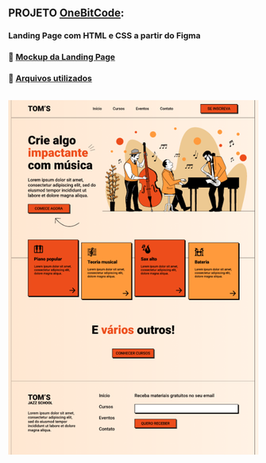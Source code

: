 ## PROJETO [OneBitCode](https://pro.onebitcode.com/?utm_campaign=OBC-C+|+E0-UNC+|+CAR+|+SCH+|+T1S-BRD+|+CPA+|+BR+|+2022-11-10+|+FULL+STACK+|+Branding&utm_content=onebitcode&utm_term=00+|+SCH+|+Keywords+|++Branding&&utm_medium=paid-traffic&utm_source=g&ltk_gcm=20126792132&ltk_gag=155881055264&ltk_gac=665307142693&ltk_gne=g&gad=1&gclid=Cj0KCQjwuNemBhCBARIsADp74QRw0i_Y6yaMorsV1zM6qRbroKyRMdPegFtnbRNZ550Hf5GnPWrknMEaAhQxEALw_wcB): 
### Landing Page com HTML e CSS a partir do Figma

### 🎨 [Mockup da Landing Page](https://www.figma.com/file/76GJ4uK7PyKeAo6dcpVyjA/Tom's-Jazz-School?type=design&node-id=0-1&mode=design)

### 📂 [Arquivos utilizados](https://drive.google.com/drive/folders/1JQ1XixDVu4H9Czi0QtOHoWxF8LHhZtDR)

<br>

<img src="./src/readme/image.png">
